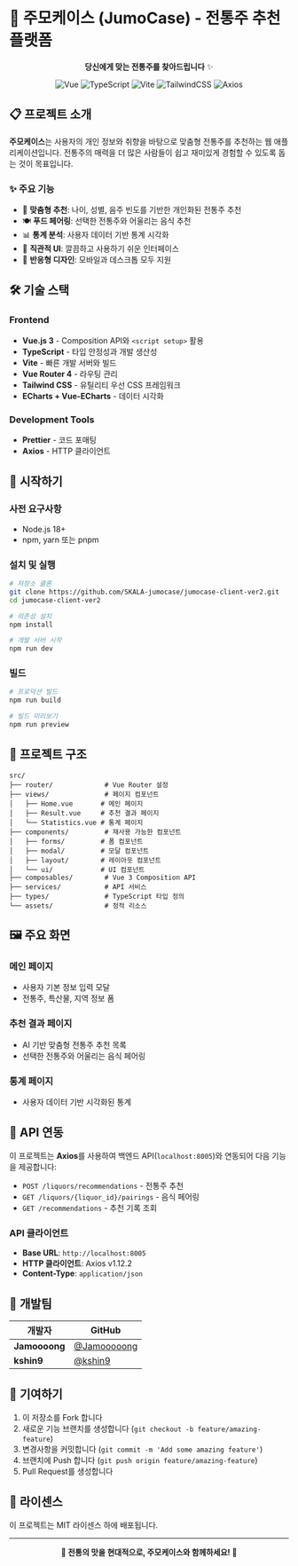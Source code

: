 # 🍶 주모케이스 (JumoCase) - 전통주 추천 플랫폼

<div align="center">

**당신에게 맞는 전통주를 찾아드립니다** ✨

![Vue](https://img.shields.io/badge/Vue.js-3.5.21-4FC08D?style=for-the-badge&logo=vue.js&logoColor=white)
![TypeScript](https://img.shields.io/badge/TypeScript-5.8.3-3178C6?style=for-the-badge&logo=typescript&logoColor=white)
![Vite](https://img.shields.io/badge/Vite-7.1.7-646CFF?style=for-the-badge&logo=vite&logoColor=white)
![TailwindCSS](https://img.shields.io/badge/Tailwind_CSS-4.1.13-06B6D4?style=for-the-badge&logo=tailwindcss&logoColor=white)
![Axios](https://img.shields.io/badge/Axios-1.12.2-5A29E4?style=for-the-badge&logo=axios&logoColor=white)

</div>

## 📋 프로젝트 소개

**주모케이스**는 사용자의 개인 정보와 취향을 바탕으로 맞춤형 전통주를 추천하는 웹 애플리케이션입니다.
전통주의 매력을 더 많은 사람들이 쉽고 재미있게 경험할 수 있도록 돕는 것이 목표입니다.

### ✨ 주요 기능

- 🎯 **맞춤형 추천**: 나이, 성별, 음주 빈도를 기반한 개인화된 전통주 추천
- 🍽️ **푸드 페어링**: 선택한 전통주와 어울리는 음식 추천
- 📊 **통계 분석**: 사용자 데이터 기반 통계 시각화
- 🎨 **직관적 UI**: 깔끔하고 사용하기 쉬운 인터페이스
- 📱 **반응형 디자인**: 모바일과 데스크톱 모두 지원

## 🛠️ 기술 스택

### Frontend

- **Vue.js 3** - Composition API와 `<script setup>` 활용
- **TypeScript** - 타입 안정성과 개발 생산성
- **Vite** - 빠른 개발 서버와 빌드
- **Vue Router 4** - 라우팅 관리
- **Tailwind CSS** - 유틸리티 우선 CSS 프레임워크
- **ECharts + Vue-ECharts** - 데이터 시각화

### Development Tools

- **Prettier** - 코드 포매팅
- **Axios** - HTTP 클라이언트

## 🚀 시작하기

### 사전 요구사항

- Node.js 18+
- npm, yarn 또는 pnpm

### 설치 및 실행

```bash
# 저장소 클론
git clone https://github.com/SKALA-jumocase/jumocase-client-ver2.git
cd jumocase-client-ver2

# 의존성 설치
npm install

# 개발 서버 시작
npm run dev
```

### 빌드

```bash
# 프로덕션 빌드
npm run build

# 빌드 미리보기
npm run preview
```

## 📁 프로젝트 구조

```
src/
├── router/             # Vue Router 설정
├── views/              # 페이지 컴포넌트
│   ├── Home.vue       # 메인 페이지
│   ├── Result.vue     # 추천 결과 페이지
│   └── Statistics.vue # 통계 페이지
├── components/         # 재사용 가능한 컴포넌트
│   ├── forms/         # 폼 컴포넌트
│   ├── modal/         # 모달 컴포넌트
│   ├── layout/        # 레이아웃 컴포넌트
│   └── ui/            # UI 컴포넌트
├── composables/        # Vue 3 Composition API
├── services/           # API 서비스
├── types/              # TypeScript 타입 정의
└── assets/             # 정적 리소스
```

## 🖼️ 주요 화면

### 메인 페이지

- 사용자 기본 정보 입력 모달
- 전통주, 특산물, 지역 정보 폼

### 추천 결과 페이지

- AI 기반 맞춤형 전통주 추천 목록
- 선택한 전통주와 어울리는 음식 페어링

### 통계 페이지

- 사용자 데이터 기반 시각화된 통계

## 🤖 API 연동

이 프로젝트는 **Axios**를 사용하여 백엔드 API(`localhost:8005`)와 연동되어 다음 기능을 제공합니다:

- `POST /liquors/recommendations` - 전통주 추천
- `GET /liquors/{liquor_id}/pairings` - 음식 페어링
- `GET /recommendations` - 추천 기록 조회

### API 클라이언트
- **Base URL**: `http://localhost:8005`
- **HTTP 클라이언트**: Axios v1.12.2
- **Content-Type**: `application/json`

## 👥 개발팀

| 개발자        | GitHub                                     |
| ------------- | ------------------------------------------ |
| **Jamoooong** | [@Jamooooong](https://github.com/Jamooooong) |
| **kshin9**    | [@kshin9](https://github.com/kshin9)       |

## 🤝 기여하기

1. 이 저장소를 Fork 합니다
2. 새로운 기능 브랜치를 생성합니다 (`git checkout -b feature/amazing-feature`)
3. 변경사항을 커밋합니다 (`git commit -m 'Add some amazing feature'`)
4. 브랜치에 Push 합니다 (`git push origin feature/amazing-feature`)
5. Pull Request를 생성합니다

## 📜 라이센스

이 프로젝트는 MIT 라이센스 하에 배포됩니다.

---

<div align="center">
  <strong>🍶 전통의 맛을 현대적으로, 주모케이스와 함께하세요! 🍶</strong>
</div>